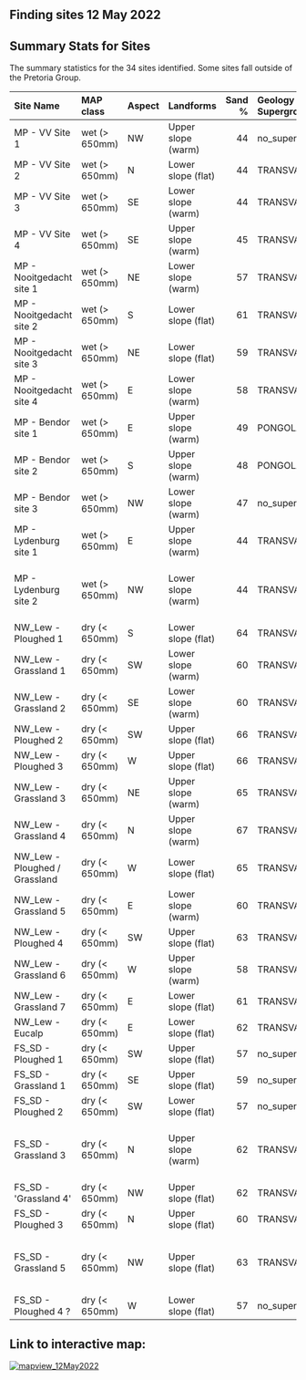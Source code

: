 ## Finding sites 12 May 2022

## Summary Stats for Sites

The summary statistics for the 34 sites identified. Some sites fall outside of the Pretoria Group. 

|Site Name                     |MAP class     |Aspect |Landforms          | Sand %|Geology Supergroup |Geology Group |Geology Description                                 |
|:-----------------------------|:-------------|:------|:------------------|------:|:------------------|:-------------|:---------------------------------------------------|
|MP - VV Site 1                |wet (> 650mm) |NW     |Upper slope (warm) |     44|no_supergroup      |no_group      |Diabase                                             |
|MP - VV Site 2                |wet (> 650mm) |N      |Lower slope (flat) |     44|TRANSVAAL          |PRETORIA      |Quartzite, minor shale                              |
|MP - VV Site 3                |wet (> 650mm) |SE     |Lower slope (warm) |     44|TRANSVAAL          |PRETORIA      |Quartzite, minor shale                              |
|MP - VV Site 4                |wet (> 650mm) |SE     |Upper slope (warm) |     45|TRANSVAAL          |PRETORIA      |Quartzite, minor shale                              |
|MP - Nooitgedacht site 1      |wet (> 650mm) |NE     |Lower slope (warm) |     57|TRANSVAAL          |PRETORIA      |Quartzite, minor shale;                             |
|MP - Nooitgedacht site 2      |wet (> 650mm) |S      |Lower slope (flat) |     61|TRANSVAAL          |PRETORIA      |Quartzite, minor shale;                             |
|MP - Nooitgedacht site 3      |wet (> 650mm) |NE     |Lower slope (flat) |     59|TRANSVAAL          |PRETORIA      |Quartzite, minor shale;                             |
|MP - Nooitgedacht site 4      |wet (> 650mm) |E      |Lower slope (warm) |     58|TRANSVAAL          |PRETORIA      |Quartzite, minor shale;                             |
|MP - Bendor site 1            |wet (> 650mm) |E      |Upper slope (warm) |     49|PONGOLA            |NSUZE         |Lavas (mostly basaltic), quartzites                 |
|MP - Bendor site 2            |wet (> 650mm) |S      |Upper slope (warm) |     48|PONGOLA            |NSUZE         |Lavas (mostly basaltic), quartzites                 |
|MP - Bendor site 3            |wet (> 650mm) |NW     |Lower slope (warm) |     47|no_supergroup      |no_group      |Potassic granite, gneiss                            |
|MP - Lydenburg site 1         |wet (> 650mm) |E      |Upper slope (warm) |     44|TRANSVAAL          |PRETORIA      |Andesite, conglomerate                              |
|MP - Lydenburg site 2         |wet (> 650mm) |NW     |Lower slope (warm) |     44|TRANSVAAL          |PRETORIA      |Shale, quartzite, conglomerate, breccia, diamictite |
|NW_Lew - Ploughed 1           |dry (< 650mm) |S      |Lower slope (flat) |     64|TRANSVAAL          |PRETORIA      |Andesite, conglomerate                              |
|NW_Lew - Grassland 1          |dry (< 650mm) |SW     |Lower slope (warm) |     60|TRANSVAAL          |PRETORIA      |Andesite, conglomerate                              |
|NW_Lew - Grassland 2          |dry (< 650mm) |SE     |Lower slope (warm) |     60|TRANSVAAL          |PRETORIA      |Andesite, conglomerate                              |
|NW_Lew - Ploughed 2           |dry (< 650mm) |SW     |Upper slope (flat) |     66|TRANSVAAL          |PRETORIA      |Andesite, conglomerate                              |
|NW_Lew - Ploughed 3           |dry (< 650mm) |W      |Upper slope (flat) |     66|TRANSVAAL          |PRETORIA      |Andesite, conglomerate                              |
|NW_Lew - Grassland 3          |dry (< 650mm) |NE     |Upper slope (warm) |     65|TRANSVAAL          |PRETORIA      |Andesite, conglomerate                              |
|NW_Lew - Grassland 4          |dry (< 650mm) |N      |Upper slope (warm) |     67|TRANSVAAL          |PRETORIA      |Andesite, conglomerate                              |
|NW_Lew - Ploughed / Grassland |dry (< 650mm) |W      |Lower slope (flat) |     65|TRANSVAAL          |PRETORIA      |Andesite, conglomerate                              |
|NW_Lew - Grassland 5          |dry (< 650mm) |E      |Lower slope (warm) |     60|TRANSVAAL          |PRETORIA      |Andesite, conglomerate                              |
|NW_Lew - Ploughed 4           |dry (< 650mm) |SW     |Upper slope (flat) |     63|TRANSVAAL          |PRETORIA      |Andesite, conglomerate                              |
|NW_Lew - Grassland 6          |dry (< 650mm) |W      |Upper slope (warm) |     58|TRANSVAAL          |PRETORIA      |Andesite, conglomerate                              |
|NW_Lew - Grassland 7          |dry (< 650mm) |E      |Lower slope (flat) |     61|TRANSVAAL          |PRETORIA      |Andesite, conglomerate                              |
|NW_Lew - Eucalp               |dry (< 650mm) |E      |Lower slope (flat) |     62|TRANSVAAL          |PRETORIA      |Andesite, conglomerate                              |
|FS_SD - Ploughed 1            |dry (< 650mm) |SW     |Upper slope (flat) |     57|no_supergroup      |no_group      |Diabase                                             |
|FS_SD - Grassland 1           |dry (< 650mm) |SE     |Upper slope (flat) |     59|no_supergroup      |no_group      |Diabase                                             |
|FS_SD - Ploughed 2            |dry (< 650mm) |SW     |Lower slope (flat) |     57|no_supergroup      |no_group      |Diabase                                             |
|FS_SD - Grassland 3           |dry (< 650mm) |N      |Upper slope (warm) |     62|TRANSVAAL          |PRETORIA      |Quartzite, siltstone, conglomerate, shale, andesite |
|FS_SD - 'Grassland 4'         |dry (< 650mm) |NW     |Upper slope (flat) |     62|TRANSVAAL          |PRETORIA      |Andesite, conglomerate                              |
|FS_SD - Ploughed 3            |dry (< 650mm) |N      |Upper slope (flat) |     60|TRANSVAAL          |PRETORIA      |Andesite, conglomerate                              |
|FS_SD - Grassland 5           |dry (< 650mm) |NW     |Upper slope (flat) |     63|TRANSVAAL          |PRETORIA      |Quartzite, siltstone, conglomerate, shale, andesite |
|FS_SD - Ploughed 4 ?          |dry (< 650mm) |W      |Lower slope (flat) |     57|no_supergroup      |no_group      |Diabase                                             |


## Link to interactive map:

[![mapview_12May2022](https://user-images.githubusercontent.com/22145011/168077148-52a829c2-c2e2-41c2-b64e-950c74cc4294.png)](http://jdmwhite.github.io/grasslands/mapview_12May2022.html)
